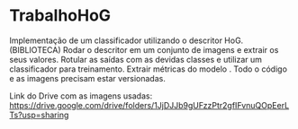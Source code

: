 # TrabalhoHoG
 Implementação de um classificador utilizando o descritor HoG. (BIBLIOTECA) Rodar o descritor em um conjunto de imagens e extrair os seus valores. Rotular as saídas com as devidas classes e utilizar um classificador para treinamento. Extrair métricas do modelo . Todo o código e as imagens precisam estar versionadas.


Link do Drive com as imagens usadas: https://drive.google.com/drive/folders/1JjDJJb9gUFzzPtr2gfIFvnuQOpEerLTs?usp=sharing
